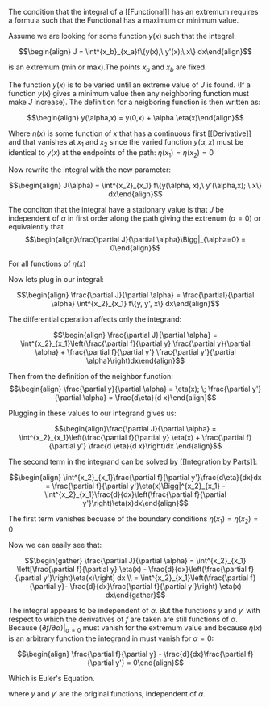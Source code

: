 The condition that the integral of a [[Functional]] has an extremum requires a formula such that the Functional has a maximum or minimum value.

Assume we are looking for some function $y(x)$ such that the integral:

$$\begin{align} J = \int^{x_b}_{x_a}f\{y(x),\ y'(x);\ x\} dx\end{align}$$

is an extremum (min or max).The points $x_a$ and $x_b$ are fixed.

The function $y(x)$ is to be varied until an extreme value of $J$ is found. (If a function $y(x)$ gives a minimum value then any neighboring function must make $J$ increase). The definition for a neigboring function is then written as:

$$\begin{align} y(\alpha,x) = y(0,x) + \alpha \eta(x)\end{align}$$

Where $\eta(x)$ is some function of $x$ that has a continuous first [[Derivative]] and that vanishes at $x_1$ and $x_2$ since the varied function $y(\alpha,x)$ must be identical to $y(x)$ at the endpoints of the path: $\eta(x_1) = \eta(x_2)= 0$

Now rewrite the integral with the new parameter:

$$\begin{align} J(\alpha) = \int^{x_2}_{x_1} f\{y(\alpha, x),\ y'(\alpha,x); \ x\} dx\end{align}$$

The conditon that the integral have a stationary value is that $J$ be independent of $\alpha$ in first order along the path giving the extrenum $(\alpha = 0)$ or equivalently that $$\begin{align}\frac{\partial J}{\partial \alpha}\Bigg|_{\alpha=0} = 0\end{align}$$

For all functions of $\eta(x)$

Now lets plug in our integral:

$$\begin{align} \frac{\partial J}{\partial \alpha} = \frac{\partial}{\partial \alpha} \int^{x_2}_{x_1} f\{y, y', x\} dx\end{align}$$

The differential operation affects only the integrand:

$$\begin{align} \frac{\partial J}{\partial \alpha} = \int^{x_2}_{x_1}\left(\frac{\partial f}{\partial y} \frac{\partial y}{\partial \alpha} + \frac{\partial f}{\partial y'} \frac{\partial y'}{\partial \alpha}\right)dx\end{align}$$

Then from the definition of the neighbor function:
$$\begin{align} \frac{\partial y}{\partial \alpha}  = \eta(x); \; \frac{\partial y'}{\partial \alpha} = \frac{d\eta}{d x}\end{align}$$

Plugging in these values to our integrand gives us:

$$\begin{align}\frac{\partial J}{\partial \alpha} = \int^{x_2}_{x_1}\left(\frac{\partial f}{\partial y} \eta(x) + \frac{\partial f}{\partial y'} \frac{d \eta}{d x}\right)dx \end{align}$$

The second term in the integrand can be solved by [[Integration by Parts]]:

$$\begin{align} \int^{x_2}_{x_1}\frac{\partial f}{\partial y'}\frac{d\eta}{dx}dx = \frac{\partial f}{\partial y'}\eta(x)\Bigg|^{x_2}_{x_1} - \int^{x_2}_{x_1}\frac{d}{dx}\left(\frac{\partial f}{\partial y'}\right)\eta(x)dx\end{align}$$

The first term vanishes becuase of the boundary conditions $\eta(x_1) = \eta(x_2) = 0$ 

Now we can easily see that: 

$$\begin{gather} \frac{\partial J}{\partial \alpha} = \int^{x_2}_{x_1} \left[\frac{\partial f}{\partial y} \eta(x) - \frac{d}{dx}\left(\frac{\partial f}{\partial y'}\right)\eta(x)\right] dx \\ = \int^{x_2}_{x_1}\left(\frac{\partial f}{\partial y}- \frac{d}{dx}\frac{\partial f}{\partial y'}\right) \eta(x) dx\end{gather}$$

The integral appears to be independent of $\alpha$. But the functions $y$ and $y'$ with respect to which the derivatives of $f$ are taken are still functions of $\alpha$. Because $(\partial f/\partial \alpha)|_{\alpha=0}$ must vanish for the extremum value and because $\eta(x)$ is an arbitrary function the integrand in must vanish for $\alpha = 0$:

$$\begin{align} \frac{\partial f}{\partial y} - \frac{d}{dx}\frac{\partial f}{\partial y'} = 0\end{align}$$

Which is Euler's Equation.

where $y$ and $y'$ are the original functions, independent of $\alpha$. 
